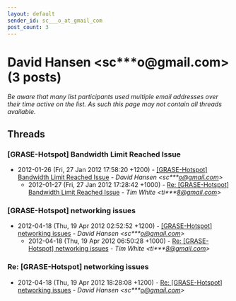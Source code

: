 ```yaml
---
layout: default
sender_id: sc___o_at_gmail_com
post_count: 3
---
```


# David Hansen <sc***o<span>@</span>gmail.com> (3 posts)

_Be aware that many list participants used multiple email addresses over their time active on the list. As such this page may not contain all threads available._

## Threads

### [GRASE-Hotspot] Bandwidth Limit Reached Issue
+ 2012-01-26 (Fri, 27 Jan 2012 17:58:20 +1200) - [[GRASE-Hotspot] Bandwidth Limit Reached Issue](/archive/2012/01/89753c013c7339758c9f3166fdbd76241ac0600b081a511723a19a07367f87fa) - _David Hansen \<sc***o@gmail.com\>_
  + 2012-01-27 (Fri, 27 Jan 2012 17:28:42 +1000) - [Re: [GRASE-Hotspot] Bandwidth Limit Reached Issue](/archive/2012/01/1aebd93112a528f81e0f39b192fc5a133c14bed4a59ff2c774350ab06747db9e) - _Tim White \<ti***8@gmail.com\>_

### [GRASE-Hotspot] networking issues
+ 2012-04-18 (Thu, 19 Apr 2012 02:52:52 +1200) - [[GRASE-Hotspot] networking issues](/archive/2012/04/e57df7dde85b3eac308a769d8edeab1191f33035f9b3f08a9e31583f1dc83e51) - _David Hansen \<sc***o@gmail.com\>_
  + 2012-04-18 (Thu, 19 Apr 2012 06:50:28 +1000) - [Re: [GRASE-Hotspot] networking issues](/archive/2012/04/88fc3dac6aa84f9c964492979f99891176608573911d669972b45a9b2dcec68b) - _Tim White \<ti***8@gmail.com\>_

### Re: [GRASE-Hotspot] networking issues
+ 2012-04-18 (Thu, 19 Apr 2012 18:28:08 +1200) - [Re: [GRASE-Hotspot] networking issues](/archive/2012/04/83229f90990821d33750763b9fadeb10044b309816a3ed3e7dfd559b63a97350) - _David Hansen \<sc***o@gmail.com\>_

